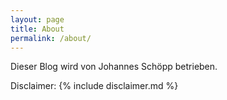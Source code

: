 ```yaml
---
layout: page
title: About
permalink: /about/
---
```


Dieser Blog wird von
Johannes Schöpp
betrieben.

Disclaimer:
{% include disclaimer.md %}